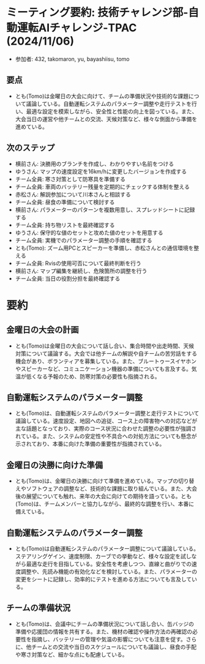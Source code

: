 # ミーティング要約: 技術チャレンジ部-自動運転AIチャレンジ-TPAC (2024/11/06)
- 参加者: 432, takomaron, yu, bayashiisu, tomo
## 要点
- とも(Tomo)は金曜日の大会に向けて、チームの準備状況や技術的な課題について議論している。自動運転システムのパラメーター調整や走行テストを行い、最適な設定を模索しながら、安全性と性能の向上を図っている。また、大会当日の運営や他チームとの交流、天候対策など、様々な側面から準備を進めている。
## 次のステップ
- 横前さん: 決勝用のブランチを作成し、わかりやすい名前をつける
- ゆうさん: マップの速度設定を16km/hに変更したバージョンを作成する
- チーム全員: 寒さ対策として防寒具を準備する
- チーム全員: 車両のバッテリー残量を定期的にチェックする体制を整える
- 赤松さん: 解説参加について川本さんと相談する
- チーム全員: 昼食の準備について検討する
- 横前さん: パラメーターのパターンを複数用意し、スプレッドシートに記録する
- チーム全員: 持ち物リストを最終確認する
- ゆうさん: 保守的な値のセットと攻めた値のセットを用意する
- チーム全員: 実機でのパラメーター調整の手順を確認する
- とも(Tomo): ズーム用PCとスピーカーを準備し、赤松さんとの通信環境を整える
- チーム全員: Rvisの使用可否について最終判断を行う
- 横前さん: マップ編集を継続し、危険箇所の調整を行う
- チーム全員: 当日の役割分担を最終確認する
# 要約
## 金曜日の大会の計画
- とも(Tomo)は金曜日の大会について話し合い、集合時間や出走時間、天候対策について議論する。大会では他チームの解説や自チームの苦労話をする機会があり、ボランティアを募集している。また、ブルートゥースイヤホンやスピーカーなど、コミュニケーション機器の準備についても言及する。気温が低くなる予報のため、防寒対策の必要性も指摘される。
## 自動運転システムのパラメーター調整
- とも(Tomo)は、自動運転システムのパラメーター調整と走行テストについて議論している。速度設定、地図への追従、コース上の障害物への対応などが主な話題となっており、実際のコース状況に合わせた調整の必要性が強調されている。また、システムの安定性や不具合への対処方法についても懸念が示されており、本番に向けた準備の重要性が指摘されている。
## 金曜日の決勝に向けた準備
- とも(Tomo)は、金曜日の決勝に向けて準備を進めている。マップの切り替えやソフトウェアの調整など、技術的な課題に取り組んでいる。また、大会後の展望についても触れ、来年の大会に向けての期待を語っている。とも(Tomo)は、チームメンバーと協力しながら、最終的な調整を行い、本番に備えている。
## 自動運転システムのパラメーター調整
- とも(Tomo)は自動運転システムのパラメーター調整について議論している。ステアリングゲイン、速度制限、カーブでの挙動など、様々な設定を試しながら最適な走行を目指している。安全性を考慮しつつ、直線と曲がりでの速度調整や、先読み機能の有効化などを検討している。また、パラメーターの変更をシートに記録し、効率的にテストを進める方法についても言及している。
## チームの準備状況
- とも(Tomo)は、会議中にチームの準備状況について話し合い、缶バッジの準備や応援団の情報を共有する。また、機材の確認や操作方法の再確認の必要性を指摘し、バッテリーの管理や気温の影響についても注意を促す。さらに、他チームとの交流や当日のスケジュールについても議論し、昼食の手配や寒さ対策など、細かな点にも配慮している。 
